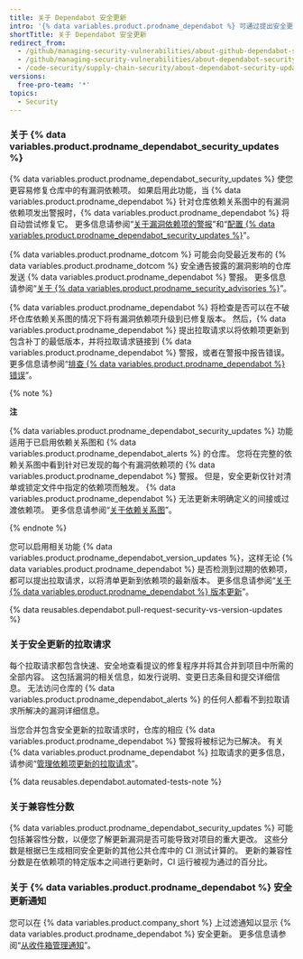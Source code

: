 ```yaml
---
title: 关于 Dependabot 安全更新
intro: '{% data variables.product.prodname_dependabot %} 可通过提出安全更新拉取请求为您修复有漏洞依赖项。'
shortTitle: 关于 Dependabot 安全更新
redirect_from:
  - /github/managing-security-vulnerabilities/about-github-dependabot-security-updates
  - /github/managing-security-vulnerabilities/about-dependabot-security-updates
  - /code-security/supply-chain-security/about-dependabot-security-updates
versions:
  free-pro-team: '*'
topics:
  - Security
---
```

<!--Marketing-LINK: From /features/security/software-supply-chain page "About Dependabot security updates".-->

### 关于 {% data variables.product.prodname_dependabot_security_updates %}

{% data variables.product.prodname_dependabot_security_updates %} 使您更容易修复仓库中的有漏洞依赖项。 如果启用此功能，当 {% data variables.product.prodname_dependabot %} 针对仓库依赖关系图中的有漏洞依赖项发出警报时，{% data variables.product.prodname_dependabot %} 将自动尝试修复它。 更多信息请参阅“[关于漏洞依赖项的警报](/code-security/supply-chain-security/about-alerts-for-vulnerable-dependencies)”和“[配置 {% data variables.product.prodname_dependabot_security_updates %}](/github/managing-security-vulnerabilities/configuring-dependabot-security-updates)”。

{% data variables.product.prodname_dotcom %} 可能会向受最近发布的 {% data variables.product.prodname_dotcom %} 安全通告披露的漏洞影响的仓库发送 {% data variables.product.prodname_dependabot %} 警报。 更多信息请参阅“[关于 {% data variables.product.prodname_security_advisories %}](/github/managing-security-vulnerabilities/about-github-security-advisories#dependabot-alerts-for-published-security-advisories)”。


{% data variables.product.prodname_dependabot %} 将检查是否可以在不破坏仓库依赖关系图的情况下将有漏洞依赖项升级到已修复版本。 然后，{% data variables.product.prodname_dependabot %} 提出拉取请求以将依赖项更新到包含补丁的最低版本，并将拉取请求链接到 {% data variables.product.prodname_dependabot %} 警报，或者在警报中报告错误。 更多信息请参阅“[排查 {% data variables.product.prodname_dependabot %} 错误](/github/managing-security-vulnerabilities/troubleshooting-dependabot-errors)”。

{% note %}

**注**

{% data variables.product.prodname_dependabot_security_updates %} 功能适用于已启用依赖关系图和 {% data variables.product.prodname_dependabot_alerts %} 的仓库。 您将在完整的依赖关系图中看到针对已发现的每个有漏洞依赖项的 {% data variables.product.prodname_dependabot %} 警报。 但是，安全更新仅针对清单或锁定文件中指定的依赖项而触发。 {% data variables.product.prodname_dependabot %} 无法更新未明确定义的间接或过渡依赖项。 更多信息请参阅“[关于依赖关系图](/github/visualizing-repository-data-with-graphs/about-the-dependency-graph#dependencies-included)”。

{% endnote %}

您可以启用相关功能 {% data variables.product.prodname_dependabot_version_updates %}，这样无论 {% data variables.product.prodname_dependabot %} 是否检测到过期的依赖项，都可以提出拉取请求，以将清单更新到依赖项的最新版本。 更多信息请参阅“[关于 {% data variables.product.prodname_dependabot %} 版本更新](/github/administering-a-repository/about-dependabot-version-updates)”。

{% data reusables.dependabot.pull-request-security-vs-version-updates %}

### 关于安全更新的拉取请求

每个拉取请求都包含快速、安全地查看提议的修复程序并将其合并到项目中所需的全部内容。 这包括漏洞的相关信息，如发行说明、变更日志条目和提交详细信息。 无法访问仓库的 {% data variables.product.prodname_dependabot_alerts %} 的任何人都看不到拉取请求所解决的漏洞详细信息。

当您合并包含安全更新的拉取请求时，仓库的相应 {% data variables.product.prodname_dependabot %} 警报将被标记为已解决。 有关 {% data variables.product.prodname_dependabot %} 拉取请求的更多信息，请参阅“[管理依赖项更新的拉取请求](/github/administering-a-repository/managing-pull-requests-for-dependency-updates)”。

{% data reusables.dependabot.automated-tests-note %}

### 关于兼容性分数

{% data variables.product.prodname_dependabot_security_updates %} 可能包括兼容性分数，以便您了解更新漏洞是否可能导致对项目的重大更改。 这些分数是根据已生成相同安全更新的其他公共仓库中的 CI 测试计算的。 更新的兼容性分数是在依赖项的特定版本之间进行更新时，CI 运行被视为通过的百分比。

### 关于 {% data variables.product.prodname_dependabot %} 安全更新通知

您可以在 {% data variables.product.company_short %} 上过滤通知以显示 {% data variables.product.prodname_dependabot %} 安全更新。 更多信息请参阅“[从收件箱管理通知](/github/managing-subscriptions-and-notifications-on-github/managing-notifications-from-your-inbox#dependabot-custom-filters)”。
